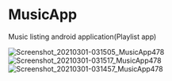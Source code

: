 # MusicApp
Music listing android application(Playlist app)

![Screenshot_20210301-031505_MusicApp478](https://user-images.githubusercontent.com/35519401/109476978-1cd13b00-7a3d-11eb-9720-bc9a12a6ca94.jpg)
![Screenshot_20210301-031517_MusicApp478](https://user-images.githubusercontent.com/35519401/109476984-1e026800-7a3d-11eb-9643-422d51a561a8.jpg)
![Screenshot_20210301-031457_MusicApp478](https://user-images.githubusercontent.com/35519401/109476985-1e026800-7a3d-11eb-9941-5e640e30cec0.jpg)
